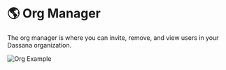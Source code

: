 # 🌎 Org Manager

The org manager is where you can invite, remove, and view users in your Dassana organization.

![Org Example](/img/org-manager/org-example.png)

